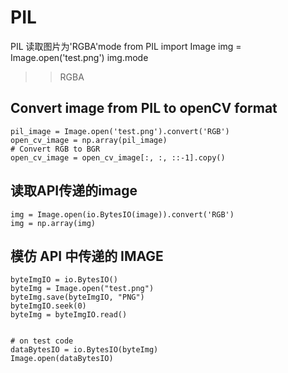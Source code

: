 # PIL

PIL 读取图片为'RGBA'mode 
from PIL import Image 
img = Image.open('test.png') 
img.mode
>> RGBA 


## Convert image from PIL to openCV format
```
pil_image = Image.open('test.png').convert('RGB')
open_cv_image = np.array(pil_image)
# Convert RGB to BGR
open_cv_image = open_cv_image[:, :, ::-1].copy()
``` 


## 读取API传递的image 
```
img = Image.open(io.BytesIO(image)).convert('RGB')
img = np.array(img)
```


## 模仿 API 中传递的 IMAGE
```
byteImgIO = io.BytesIO()
byteImg = Image.open("test.png")
byteImg.save(byteImgIO, "PNG")
byteImgIO.seek(0)
byteImg = byteImgIO.read()


# on test code
dataBytesIO = io.BytesIO(byteImg)
Image.open(dataBytesIO)
```